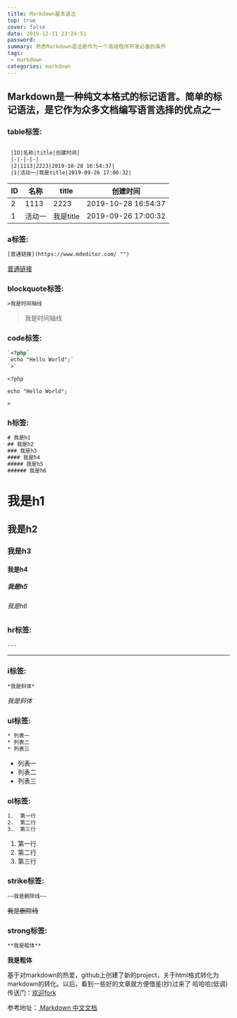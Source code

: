 ```yaml
---
title: Markdown基本语法
top: true
cover: false
date: 2019-12-11 23:24:51
password:
summary: 熟悉Markdown语法是作为一个高级程序开发必备的条件
tags:
 - markdown
categories: markdown
---
```


## Markdown是一种纯文本格式的标记语言。简单的标记语法，是它作为众多文档编写语言选择的优点之一

### table标签:
```html

 |ID|名称|title|创建时间|
 |-|-|-|-|
 |2|1113|2223|2019-10-28 16:54:37|
 |1|活动一|我是title|2019-09-26 17:00:32|
```
 |ID|名称|title|创建时间|
 |-|-|-|-|
 |2|1113|2223|2019-10-28 16:54:37|
 |1|活动一|我是title|2019-09-26 17:00:32|
 
### a标签:
 ```html
[普通链接](https://www.mdeditor.com/ "")
 ```
[普通链接](https://www.mdeditor.com/ "")
 
### blockquote标签:
 ```html
>我是时间轴线
 ```
 >我是时间轴线


### code标签:
 ```html
`<?php`
`echo "Hello World";`
`>`
 ```
`<?php`

`echo "Hello World";`

`>`

### h标签:
 ```html
# 我是h1
## 我是h2
### 我是h3
#### 我是h4
##### 我是h5
###### 我是h6
 ```
# 我是h1
## 我是h2
### 我是h3
#### 我是h4
##### 我是h5
###### 我是h6

### hr标签:
 ```html
---
 ```
---

### i标签:
 ```html
*我是斜体*
 ```
*我是斜体*

### ul标签:
 ```html
* 列表一
* 列表二
* 列表三
 ```
* 列表一
* 列表二
* 列表三

### ol标签:
 ```html
1.  第一行
2.  第二行
3.  第三行
 ```
1.  第一行
2.  第二行
3.  第三行

### strike标签:
 ```html
~~我是删除线~~
 ```
~~我是删除线~~

### strong标签:
 ```html
**我是粗体**
 ```
**我是粗体**

基于对markdown的热爱，github上创建了新的project，关于html格式转化为markdown的转化。以后，看到一些好的文章就方便借鉴(抄)过来了 哈哈哈(低调)
传送门：[欢迎fork](https://github.com/DamonNie/markdown)

参考地址：[ Markdown 中文文档](https://markdown-zh.readthedocs.io/en/latest/ "Markdown中文教程")